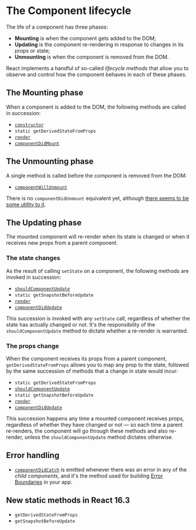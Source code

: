 # The Component lifecycle

The life of a component has three phases:

* __Mounting__ is when the component gets added to the DOM;
* __Updating__ is the component re-rendering in response to changes in its props or state;
* __Unmounting__ is when the component is removed from the DOM.

React implements a handful of so-called _lifecycle methods_ that allow you to observe and control how the component behaves in each of these phases. 

## The Mounting phase

When a component is added to the DOM, the following methods are called in succession:

* [`constructor`](https://reactjs.org/docs/react-component.html#constructor)
* `static getDerivedStateFromProps`
* [`render`](https://reactjs.org/docs/react-component.html#render)
* [`componentDidMount`](https://reactjs.org/docs/react-component.html#componentdidmount)

## The Unmounting phase

A single method is called before the component is removed from the DOM:

* [`componentWillUnmount`](https://reactjs.org/docs/react-component.html#componentwillunmount)

There is no `componentDidUnmount` equivalent yet, although [there seems to be some utility to it](https://github.com/facebook/react/issues/6424).

## The Updating phase

The mounted component will re-render when its state is changed or when it receives new props from a parent component. 

### The state changes

As the result of calling `setState` on a component, the following methods are invoked in succession:

* [`shouldComponentUpdate`](https://reactjs.org/docs/react-component.html#shouldcomponentupdate)
* `static getSnapshotBeforeUpdate`
* [`render`](https://reactjs.org/docs/react-component.html#render)
* [`componentDidUpdate`](https://reactjs.org/docs/react-component.html#componentdidupdate)

This succession is invoked with any `setState` call, regardless of whether the state has actually changed or not. It's the responsibility of the `shouldComponentUpdate` method to dictate whether a re-render is warranted.

### The props change

When the component receives its props from a parent component, `getDerivedStateFromProps` allows you to map any prop to the state, followed by the same succession of methods that a change in state would incur:

* `static getDerivedStateFromProps`
* [`shouldComponentUpdate`](https://reactjs.org/docs/react-component.html#shouldcomponentupdate)
* `static getSnapshotBeforeUpdate`
* [`render`](https://reactjs.org/docs/react-component.html#render)
* [`componentDidUpdate`](https://reactjs.org/docs/react-component.html#componentdidupdate)

This succession happens any time a mounted component receives props, regardless of whether they have changed or not — so each time a parent re-renders, the component will go through these methods and also re-render, unless the `shouldComponentUpdate` method dictates otherwise.

## Error handling

* [`componentDidCatch`](https://reactjs.org/docs/react-component.html#componentdidcatch) is emitted whenever there was an error in any of the _child components_, and it's the method used for building [Error Boundaries](./error-boundaries.md) in your app.

## New static methods in React 16.3

* `getDerivedStateFromProps`
* `getSnapshotBeforeUpdate`
